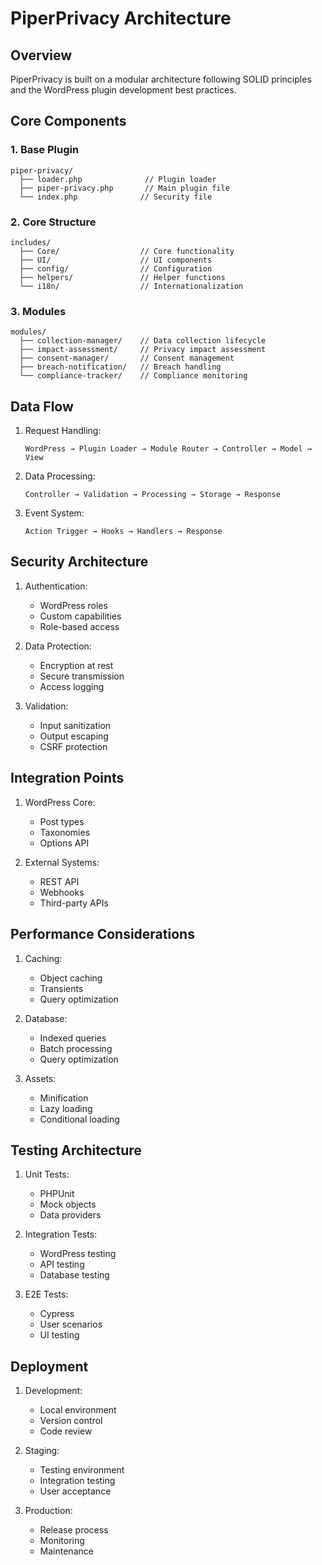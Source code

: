 # PiperPrivacy Architecture

## Overview

PiperPrivacy is built on a modular architecture following SOLID principles and the WordPress plugin development best practices.

## Core Components

### 1. Base Plugin
```
piper-privacy/
  ├── loader.php              // Plugin loader
  ├── piper-privacy.php       // Main plugin file
  └── index.php              // Security file
```

### 2. Core Structure
```
includes/
  ├── Core/                  // Core functionality
  ├── UI/                    // UI components
  ├── config/                // Configuration
  ├── helpers/               // Helper functions
  └── i18n/                  // Internationalization
```

### 3. Modules
```
modules/
  ├── collection-manager/    // Data collection lifecycle
  ├── impact-assessment/     // Privacy impact assessment
  ├── consent-manager/       // Consent management
  ├── breach-notification/   // Breach handling
  └── compliance-tracker/    // Compliance monitoring
```

## Data Flow

1. Request Handling:
   ```
   WordPress → Plugin Loader → Module Router → Controller → Model → View
   ```

2. Data Processing:
   ```
   Controller → Validation → Processing → Storage → Response
   ```

3. Event System:
   ```
   Action Trigger → Hooks → Handlers → Response
   ```

## Security Architecture

1. Authentication:
   - WordPress roles
   - Custom capabilities
   - Role-based access

2. Data Protection:
   - Encryption at rest
   - Secure transmission
   - Access logging

3. Validation:
   - Input sanitization
   - Output escaping
   - CSRF protection

## Integration Points

1. WordPress Core:
   - Post types
   - Taxonomies
   - Options API

2. External Systems:
   - REST API
   - Webhooks
   - Third-party APIs

## Performance Considerations

1. Caching:
   - Object caching
   - Transients
   - Query optimization

2. Database:
   - Indexed queries
   - Batch processing
   - Query optimization

3. Assets:
   - Minification
   - Lazy loading
   - Conditional loading

## Testing Architecture

1. Unit Tests:
   - PHPUnit
   - Mock objects
   - Data providers

2. Integration Tests:
   - WordPress testing
   - API testing
   - Database testing

3. E2E Tests:
   - Cypress
   - User scenarios
   - UI testing

## Deployment

1. Development:
   - Local environment
   - Version control
   - Code review

2. Staging:
   - Testing environment
   - Integration testing
   - User acceptance

3. Production:
   - Release process
   - Monitoring
   - Maintenance
